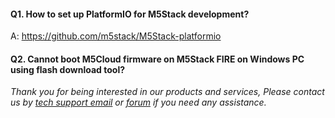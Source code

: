 #### Q1. How to set up PlatformIO for M5Stack development?

A:  https://github.com/m5stack/M5Stack-platformio

#### Q2. Cannot boot M5Cloud firmware on M5Stack FIRE on Windows PC using flash download tool?

*Thank you for being interested in our products and services, Please contact us by [tech support email](tech@m5stack.com) or [forum](forum.m5stack.com) if you need any assistance.*


